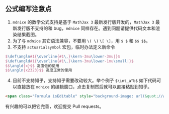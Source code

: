 ## 公式编写注意点

1. `mdnice` 的数学公式支持是基于 `MathJax 3` 最新发行版开发的，`MathJax 3` 最新发行版不支持的和 bug，`mdnice` 同样存在。遇到问题请提供代码文本和渲染结果截图。
2. 为了与 `mdnice` 其它语法兼容，不要用 `\( \)` `\[ \]`，用 `$ $` 和 `$$ $$`。
3. 不支持 `actuarialsymbol` 宏包，临时办法定义新命令 
```tex
$\def\angln#1{\overline{#1\,}\kern-3mu\lower-3mu|}$
$\def\angld#1{\overline{#1\,}\kern-3mu\lower-1mu\small|}$
$$\angld{x}$$ 高度低的使用
$$\angln{x2323}$$ 高度正常的使用
```
4. 目前不支持知乎，支持知乎需要改动较大。举个例子 `$\int_a^b$` 如下代码可以直接放在 `mdnice` 的编辑窗口，点击复制然后就可以直接粘贴到知乎。

```html
<span class="Formula isEditable" style="background-image: url(&quot;//www.zhihu.com/equation?tex=\int_a^b&quot;);"><img class="Formula-image" data-eeimg="true" src="//www.zhihu.com/equation?tex=\int_a^b" alt="\int_a^b" width="212" height="56"><span class="Formula-placeholder" data-paste-ignore="true"><span data-offset-key="2b9d6-1-0"><span data-text="true"> </span></span></span></span>
```
有兴趣的可以把它完善，欢迎提交 Pull requests。